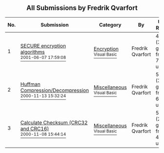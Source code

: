 ﻿<div align="center">

## All Submissions by Fredrik Qvarfort

</div>

No.  | Submission | Category | By   | User Rating
---- | ---------- | -------- | ---- | -----------
1 | [SECURE encryption algorithms<br /><sup>2001-06-07 17:59:08</sup>](https://github.com/Planet-Source-Code/fredrik-qvarfort-secure-encryption-algorithms__1-12023) | [Encryption<br /><sup>Visual Basic</sup>](../ByCategory/encryption__1-48.md) | Fredrik Qvarfort | 4.9 (371 globes from 75 users)
2 | [Huffman Compression/Decompression<br /><sup>2000-11-13 15:32:24</sup>](https://github.com/Planet-Source-Code/fredrik-qvarfort-huffman-compression-decompression__1-11000) | [Miscellaneous<br /><sup>Visual Basic</sup>](../ByCategory/miscellaneous__1-1.md) | Fredrik Qvarfort | 5.0 (302 globes from 61 users)
3 | [Calculate Checksum \(CRC32 and CRC16\)<br /><sup>2000-11-08 15:44:14</sup>](https://github.com/Planet-Source-Code/fredrik-qvarfort-calculate-checksum-crc32-and-crc16__1-12638) | [Miscellaneous<br /><sup>Visual Basic</sup>](../ByCategory/miscellaneous__1-1.md) | Fredrik Qvarfort | 5.0 (244 globes from 49 users)
